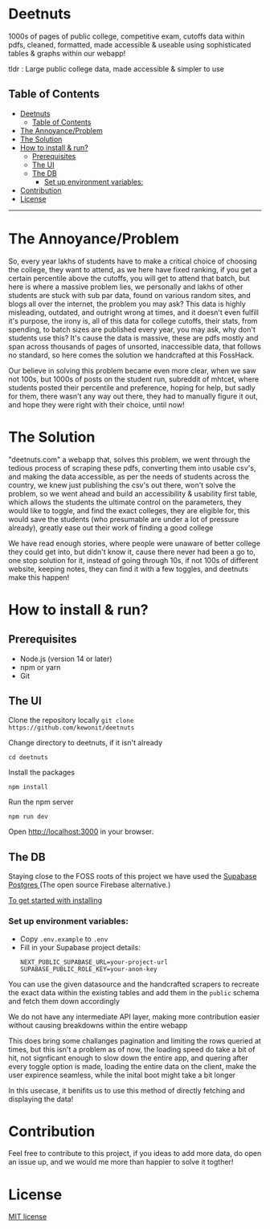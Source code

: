 # Deetnuts

1000s of pages of public college, competitive exam, cutoffs data within pdfs, cleaned, formatted, made accessible & useable using sophisticated tables & graphs within our webapp!

tldr : Large public college data, made accessible & simpler to use

## Table of Contents

- [Deetnuts](#deetnuts)
  - [Table of Contents](#table-of-contents)
- [The Annoyance/Problem](#the-annoyanceproblem)
- [The Solution](#the-solution)
- [How to install \& run?](#how-to-install--run)
  - [Prerequisites](#prerequisites)
  - [The UI](#the-ui)
  - [The DB](#the-db)
    - [Set up environment variables:](#set-up-environment-variables)
- [Contribution](#contribution)
- [License](#license)

---

# The Annoyance/Problem

So, every year lakhs of students have to make a critical choice of choosing the college, they want to attend, as we here have fixed ranking, if you get a certain percentile above the cutoffs, you will get to attend that batch, but here is where a massive problem lies, we personally and lakhs of other students are stuck with sub par data, found on various random sites, and blogs all over the internet, the problem you may ask? This data is highly misleading, outdated, and outright wrong at times, and it doesn't even fulfill it's purpose, the irony is, all of this data for college cutoffs, their stats, from spending, to batch sizes are published every year, you may ask, why don't students use this? It's cause the data is massive, these are pdfs mostly and span across thousands of pages of unsorted, inaccessible data, that follows no standard, so here comes the solution we handcrafted at this FossHack.

Our believe in solving this problem became even more clear, when we saw not 100s, but 1000s of posts on the student run, subreddit of mhtcet, where students posted their percentile and preference, hoping for help, but sadly for them, there wasn't any way out there, they had to manually figure it out, and hope they were right with their choice, until now!

# The Solution

"deetnuts.com" a webapp that, solves this problem, we went through the tedious process of scraping these pdfs, converting them into usable csv's, and making the data accessible, as per the needs of students across the country, we knew just publishing the csv's out there, won't solve the problem, so we went ahead and build an accessibility & usability first table, which allows the students the ultimate control on the parameters, they would like to toggle, and find the exact colleges, they are eligible for, this would save the students (who presumable are under a lot of pressure already), greatly ease out their work of finding a good college

We have read enough stories, where people were unaware of better college they could get into, but didn't know it, cause there never had been a go to, one stop solution for it, instead of going through 10s, if not 100s of different website, keeping notes, they can find it with a few toggles, and deetnuts make this happen!

# How to install & run?

## Prerequisites

- Node.js (version 14 or later)
- npm or yarn
- Git

## The UI
Clone the repository locally 
`git clone https://github.com/kewonit/deetnuts`

Change directory to deetnuts, if it isn't already

`cd deetnuts`

Install the packages

`npm install`

Run the npm server

`npm run dev`

Open [http://localhost:3000](http://localhost:3000) in your browser.

## The DB

Staying close to the FOSS roots of this project we have used the <a href="https://github.com/supabase/supabase">Supabase Postgres </a>(The open source Firebase alternative.)

<a href="https://supabase.com/docs/reference/javascript/installing">To get started with installing</a>

### Set up environment variables:
- Copy `.env.example` to `.env`
- Fill in your Supabase project details:
  ```
  NEXT_PUBLIC_SUPABASE_URL=your-project-url
  SUPABASE_PUBLIC_ROLE_KEY=your-anon-key
  ```

You can use the given datasource and the handcrafted scrapers to recreate the exact data within the existing tables and add them in the `public` schema and fetch them down accordingly

We do not have any intermediate API layer, making more contribution easier without causing breakdowns within the entire webapp

This does bring some challanges pagination and limiting the rows queried at times, but this isn't a problem as of now, the loading speed do take a bit of hit, not signficant enough to slow down the entire app, and quering after every toggle option is made, loading the entire data on the client, make the user expirence seamless, while the inital boot might take a bit longer

In this usecase, it benifits us to use this method of directly fetching and displaying the data!


# Contribution

Feel free to contribute to this project, if you ideas to add more data, do open an issue up, and we would me more than happier to solve it togther!

# License

<a href="https://github.com/kewonit/deetnuts/blob/main/LICENSE">MIT license</a>

